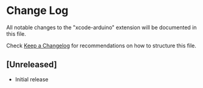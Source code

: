 # Change Log

All notable changes to the "xcode-arduino" extension will be documented in this file.

Check [Keep a Changelog](http://keepachangelog.com/) for recommendations on how to structure this file.

## [Unreleased]

- Initial release

